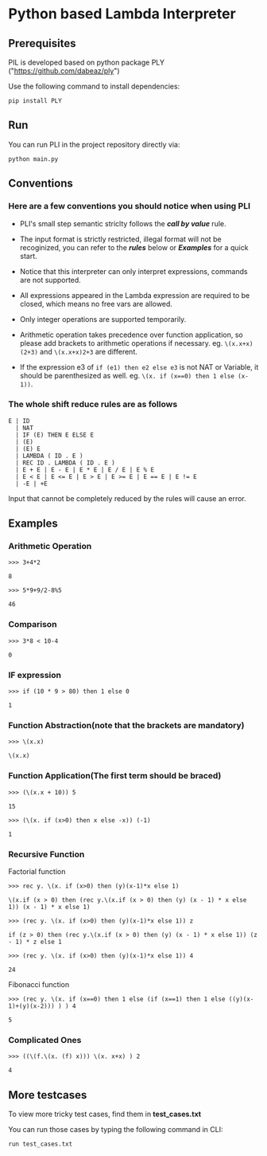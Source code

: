 # Python based Lambda Interpreter

## Prerequisites

PIL is developed based on python package PLY ("https://github.com/dabeaz/ply")

Use the following command to install dependencies:

`pip install PLY`

## Run

You can run PLI in the project repository directly via:

`python main.py`

## Conventions

### Here are a few conventions you should notice when using PLI

- PLI's small step semantic striclty follows the **_call by value_** rule.

- The input format is strictly restricted, illegal format will not be recoginized, you can refer to the **_rules_** below or **_Examples_** for a quick start.

- Notice that this interpreter can only interpret expressions, commands are not supported.

- All expressions appeared in the Lambda expression are required to be closed, which means no free vars are allowed.

- Only integer operations are supported temporarily.

- Arithmetic operation takes precedence over function application, so please add brackets to arithmetic operations if necessary. eg. `\(x.x+x)(2+3)` and `\(x.x+x)2+3` are different.

- If the expression e3 of  `if (e1) then e2 else e3` is not NAT or Variable, it should be parenthesized as well. eg. `\(x. if (x==0) then 1 else (x-1))`.

### The whole shift reduce rules are as follows

```
E | ID
  | NAT
  | IF (E) THEN E ELSE E
  | (E)
  | (E) E
  | LAMBDA ( ID . E )
  | REC ID . LAMBDA ( ID . E )
  | E + E | E - E | E * E | E / E | E % E
  | E < E | E <= E | E > E | E >= E | E == E | E != E
  | -E | +E
```

Input that cannot be completely reduced by the rules will cause an error.

## Examples

### Arithmetic Operation

`>>> 3+4*2`

`8`

`>>> 5*9+9/2-8%5`

`46`

### Comparison

`>>> 3*8 < 10-4`

`0`

### IF expression

`>>> if (10 * 9 > 80) then 1 else 0`

`1`

### Function Abstraction(note that the brackets are mandatory)

`>>> \(x.x)`

`\(x.x)`

### Function Application(The first term should be braced)

`>>> (\(x.x + 10)) 5`

`15`

`>>> (\(x. if (x>0) then x else -x)) (-1)`

`1`

### Recursive Function

Factorial function

`>>> rec y. \(x. if (x>0) then (y)(x-1)*x else 1)`

`\(x.if (x > 0) then (rec y.\(x.if (x > 0) then (y) (x - 1) * x else 1)) (x - 1) * x else 1)`
 
`>>> (rec y. \(x. if (x>0) then (y)(x-1)*x else 1)) z`

`if (z > 0) then (rec y.\(x.if (x > 0) then (y) (x - 1) * x else 1)) (z - 1) * z else 1`
 
`>>> (rec y. \(x. if (x>0) then (y)(x-1)*x else 1)) 4`

`24`

Fibonacci function

`>>> (rec y. \(x. if (x==0) then 1 else (if (x==1) then 1 else ((y)(x-1)+(y)(x-2))) ) ) 4`

`5`

### Complicated Ones

`>>> ((\(f.\(x. (f) x))) \(x. x+x) ) 2`

`4`

## More testcases

To view more tricky test cases, find them in **test_cases.txt**

You can run those cases by typing the following command in CLI:

`run test_cases.txt`

